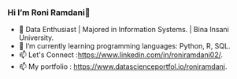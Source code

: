 ### Hi I’m Roni Ramdani👋

- 👀 Data Enthusiast | Majored in Information Systems. | Bina Insani University.
- 🌱 I’m currently learning programming languages: Python, R, SQL.
- 📫 Let's Connect :https://www.linkedin.com/in/roniramdani02/.
- 📫 My portfolio : https://www.datascienceportfol.io/roniramdani.
